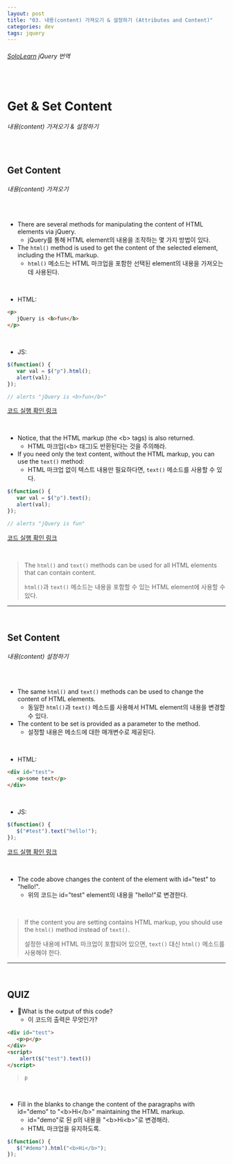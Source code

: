 ```yaml
---
layout: post
title: "03. 내용(content) 가져오기 & 설정하기 (Attributes and Content)"
categories: dev
tags: jquery
---
```


###### [SoloLearn](www.sololearn.com) jQuery 번역

<br>

# Get & Set Content

###### 내용(content) 가져오기 & 설정하기

<br>

## Get Content

###### 내용(content) 가져오기

<br>

- There are several methods for manipulating the content of HTML elements via jQuery.
  - jQuery를 통해 HTML element의 내용을 조작하는 몇 가지 방법이 있다.
- The `html()` method is used to get the content of the selected element, including the HTML markup.
  - `html()` 메소드는 HTML 마크업을 포함한 선택된 element의 내용을 가져오는 데 사용된다.

<br>

- HTML:

```html
<p>
   jQuery is <b>fun</b>
</p>
```

<br>

- JS:

```js
$(function() {
   var val = $("p").html();
   alert(val);
});

// alerts "jQuery is <b>fun</b>"
```

[코드 실행 확인 링크](https://code.sololearn.com/1106/#js)

<br>

- Notice, that the HTML markup (the \<b> tags) is also returned.
  - HTML 마크업(\<b> 태그)도 반환된다는 것을 주의해라.
- If you need only the text content, without the HTML markup, you can use the `text()` method:
  - HTML 마크업 없이 텍스트 내용만 필요하다면, `text()` 메소드를 사용할 수 있다.

```js
$(function() {
   var val = $("p").text();
   alert(val);
});

// alerts "jQuery is fun"
```

[코드 실행 확인 링크](https://code.sololearn.com/1107/#js)

<br>

> The `html()` and `text()` methods can be used for all HTML elements that can contain content.
>
> `html()`과 `text()` 메소드는 내용을 포함할 수 있는 HTML element에 사용할 수 있다.

------

<br>

## Set Content

###### 내용(content) 설정하기

<br>

- The same `html()` and `text()` methods can be used to change the content of HTML elements.
  - 동일한 `html()`과 `text()` 메소드를 사용해서 HTML element의 내용을 변경할 수 있다.
- The content to be set is provided as a parameter to the method.
  - 설정할 내용은 메소드에 대한 매개변수로 제공된다.

<br>

- HTML:

```html
<div id="test">
   <p>some text</p>
</div>
```

<br>

- JS:

```js
$(function() {
   $("#test").text("hello!");
});
```

[코드 실행 확인 링크](https://code.sololearn.com/1109/#html)

<br>

- The code above changes the content of the element with id="test" to "hello!".
  - 위의 코드는 id="test" element의 내용을 "hello!"로 변경한다.

<br>

> If the content you are setting contains HTML markup, you should use the `html()` method instead of `text()`.
>
> 설정한 내용에 HTML 마크업이 포함되어 있으면, `text()` 대신 `html()` 메소드를 사용해야 한다.

------

<br>

## QUIZ

- What is the output of this code?
  - 이 코드의 출력은 무엇인가?

```html
<div id="test">
   <p>p</p>
</div>
<script>
	alert($("test").text())
</script>
```

> `p`

<br>

- Fill in the blanks to change the content of the paragraphs with id="demo" to "\<b>Hi\</b>" maintaining the HTML markup.
  - id="demo"로 된 p의 내용을 "\<b>Hi\<b>"로 변경해라.
  - HTML 마크업을 유지하도록.

```js
$(function() {
   $("#demo").html("<b>Hi</b>");
});
```

<br>
